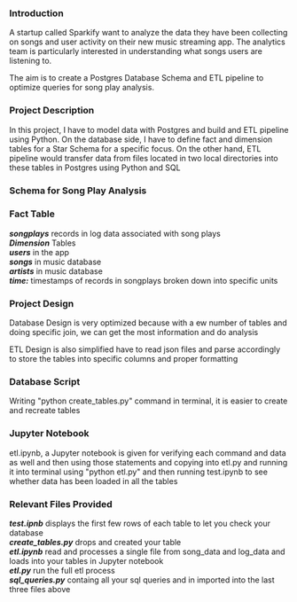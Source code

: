<h3>Introduction</h3>

<p>A startup called Sparkify want to analyze the data they have been collecting on songs and user activity on their new music streaming app. The analytics team is particularly interested in understanding what songs users are listening to.</p>

<p>The aim is to create a Postgres Database Schema and ETL pipeline to optimize queries for song play analysis.</p>

<h3>Project Description</h3>

<p>In this project, I have to model data with Postgres and build and ETL pipeline using Python. On the database side, I have to define fact and dimension tables for a Star Schema for a specific focus. On the other hand, ETL pipeline would transfer data from files located in two local directories into these tables in Postgres using Python and SQL</p>

<h3>Schema for Song Play Analysis</h3>

<h3>Fact Table</h3>

<strong><em>songplays</em></strong> records in log data associated with song plays
<br>
<strong><em>Dimension</em></strong> Tables
<br>
<strong><em>users</em></strong> in the app
<br>
<strong><em>songs</em></strong> in music database
<br>
<strong><em>artists</em></strong> in music database
<br>
<strong><em>time:</em></strong> timestamps of records in songplays broken down into specific units

<h3>Project Design</h3>

<p>Database Design is very optimized because with a ew number of tables and doing specific join, we can get the most information and do analysis</p>

<p>ETL Design is also simplified have to read json files and parse accordingly to store the tables into specific columns and proper formatting<p>

<h3>Database Script</h3>

Writing "python create_tables.py" command in terminal, it is easier to create and recreate tables

<h3>Jupyter Notebook</h3>

<p>etl.ipynb, a Jupyter notebook is given for verifying each command and data as well and then using those statements and copying into etl.py and running it into terminal using "python etl.py" and then running test.ipynb to see whether data has been loaded in all the tables<p>

<h3>Relevant Files Provided</h3>

<p><strong><em>test.ipnb</em></strong> displays the first few rows of each table to let you check your database
<br>
<strong><em>create_tables.py</em></strong> drops and created your table
<br>
<strong><em>etl.ipynb</em></strong> read and processes a single file from song_data and log_data and loads into your tables in Jupyter notebook
<br>
<strong><em>etl.py</em></strong> run the full etl process
<br>
<strong><em>sql_queries.py</em></strong> containg all your sql queries and in imported into the last three files above </p>